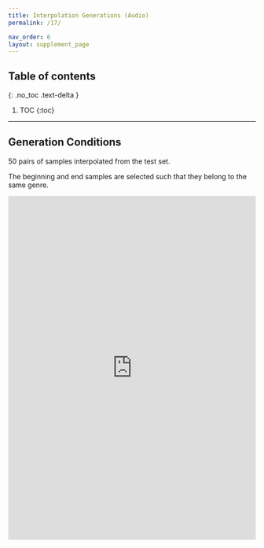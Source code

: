 ```yaml
---
title: Interpolation Generations (Audio)
permalink: /17/

nav_order: 6
layout: supplement_page
---
```

## Table of contents
{: .no_toc .text-delta }

1. TOC
{:toc}

---

## Generation Conditions

50 pairs of samples interpolated from the test set. 

The beginning and end samples are selected such that they belong to the same genre.


<iframe src='https://gt-models.github.io/generated_examples/interpolated_samples/embed/' width='100%' height='700px' frameborder='0'></iframe>
